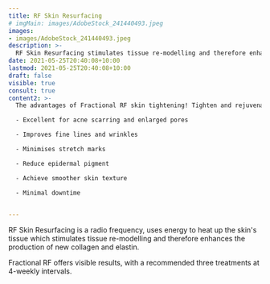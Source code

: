 ```yaml
---
title: RF Skin Resurfacing
# imgMain: images/AdobeStock_241440493.jpeg
images:
- images/AdobeStock_241440493.jpeg
description: >-
  RF Skin Resurfacing stimulates tissue re-modelling and therefore enhances the production of new collagen and elastin. It tightens, rejuvenates, plumps and strengthens the skin.
date: 2021-05-25T20:40:08+10:00
lastmod: 2021-05-25T20:40:08+10:00
draft: false
visible: true
consult: true
content2: >-
  The advantages of Fractional RF skin tightening! Tighten and rejuvenate – Plumps, strengthens and tightens the skin.

  - Excellent for acne scarring and enlarged pores

  - Improves fine lines and wrinkles

  - Minimises stretch marks

  - Reduce epidermal pigment

  - Achieve smoother skin texture

  - Minimal downtime
  

---
```

RF Skin Resurfacing is a radio frequency, uses energy to heat up the skin's tissue which stimulates tissue re-modelling and therefore enhances the production of new collagen and elastin.

Fractional RF offers visible results, with a recommended three treatments at 4-weekly intervals.
